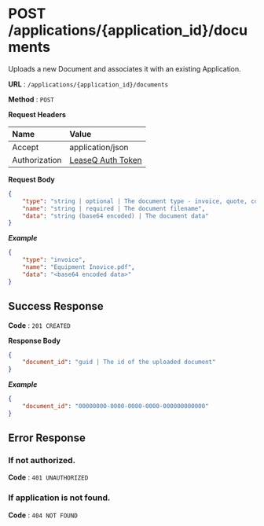 # POST /applications/{application_id}/documents

Uploads a new Document and associates it with an existing Application.

**URL** : `/applications/{application_id}/documents`

**Method** : `POST`

**Request Headers**

| Name | Value |
|:-----|:------|
|Accept|application/json|
|Authorization|[LeaseQ Auth Token](../../README.md#authorization-header)|

**Request Body**

```json
{
    "type": "string | optional | The document type - invoice, quote, contract",
    "name": "string | required | The document filename",
    "data": "string (base64 encoded) | The document data"
}
```

***Example***

```json
{
    "type": "invoice",
    "name": "Equipment Inovice.pdf",
    "data": "<base64 encoded data>"
}
```

## Success Response

**Code** : `201 CREATED`

**Response Body**

```json
{
    "document_id": "guid | The id of the uploaded document"
}
```

***Example***

```json
{
    "document_id": "00000000-0000-0000-0000-000000000000"
}
```

## Error Response

### If not authorized.

**Code** : `401 UNAUTHORIZED`

### If application is not found.

**Code** : `404 NOT FOUND`
